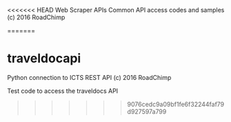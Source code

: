 <<<<<<< HEAD
Web Scraper APIs
Common API access codes and samples
(c) 2016 RoadChimp


=======
# traveldocapi
Python connection to ICTS REST API
(c) 2016 RoadChimp

Test code to access the traveldocs API
>>>>>>> 9076cedc9a09bf1fe6f32244faf79d927597a799
